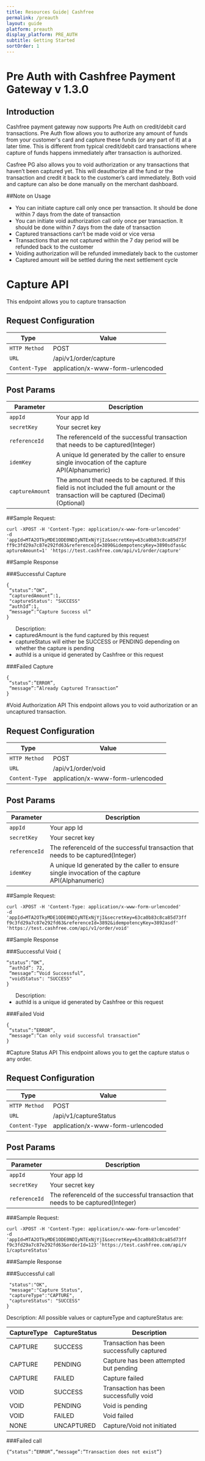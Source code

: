 ```yaml
---
title: Resources Guide| Cashfree
permalink: /preauth
layout: guide
platform: preauth
display_platform: PRE_AUTH
subtitle: Getting Started
sortOrder: 1
--- 
```


# Pre Auth with Cashfree Payment Gateway v 1.3.0

## Introduction

Cashfree payment gateway now supports Pre Auth on credit/debit card transactions. Pre
Auth flow allows you to authorize any amount of funds from your customer's card and
capture these funds (or any part of it) at a later time. This is different from typical
credit/debit card transactions where capture of funds happens immediately after transaction
is authorized. </br>

Casfree PG also allows you to void authorization or any transactions that haven’t been
captured yet. This will deauthorize all the fund or the transaction and credit it back to the
customer’s card immediately.
Both void and capture can also be done manually on the merchant dashboard.

##Note on Usage
<ul>
<li>You can initiate capture call only once per transaction. It should be done within 7
days from the date of transaction </li>
<li>You can initiate void authorization call only once per transaction. It should be done
within 7 days from the date of transaction</li>
<li>Captured transactions can’t be made void or vice versa</li>
<li>Transactions that are not captured within the 7 day period will be refunded back to
the customer</li>
<li>Voiding authorization will be refunded immediately back to the customer</li>
<li>Captured amount will be settled during the next settlement cycle</li>
</ul>

# Capture API
This endpoint allows you to capture transaction
## Request Configuration
| Type                                 | Value         |
|-------------------------------------|--------------------------------|
| <code class="highlighter-rouge">HTTP Method</code>            |  POST     |
| <code class="highlighter-rouge">URL</code> | /api/v1/order/capture      |
| <code class="highlighter-rouge">Content-Type</code> | application/x-www-form-urlencoded      |

## Post Params
| Parameter                                 | Description         |
|-------------------------------------|--------------------------------|
| <code class="highlighter-rouge">appId</code>            |  Your app Id     |
| <code class="highlighter-rouge">secretKey</code> | Your secret key      |
| <code class="highlighter-rouge">referenceId</code> | The referenceId of the successful transaction that needs to be captured(Integer)   |
| <code class="highlighter-rouge">idemKey</code> |  A unique Id generated by the caller to ensure single invocation of the capture API(Alphanumeric)  |
| <code class="highlighter-rouge">captureAmount</code> |  The amount that needs to be captured. If this field is not included the full amount or the transaction will be captured (Decimal) (Optional)   |


##Sample Request:
```
curl -XPOST -H 'Content-Type: application/x-www-form-urlencoded'
-d
'appId=MTA2OTkyMDE1ODE0NDIyNTExNjYjIz&secretKey=63ca0b83c8ca85d73f
ff9c3fd29a7c87e292fd63&referenceId=3890&idempotencyKey=3890sdfas&c
aptureAmount=1' 'https://test.cashfree.com/api/v1/order/capture'
```

##Sample Response

###Successful Capture 

```
{
 “status”:”OK”,
 “capturedAmount”:1,
 "captureStatus": "SUCCESS"
 “authId”:1,
 “message”:”Capture Success ul”
}
```
<ul>
Description:
<li>capturedAmount is the fund captured by this request</li>
<li>captureStatus will either be SUCCESS or PENDING depending on whether the capture is pending</li>
<li>authId is a unique id generated by Cashfree or this request</li>
</ul>

###Failed Capture 
```
{
 “status”:”ERROR”,
 “message”:”Already Captured Transaction”
}
```

#Void Authorization API
This endpoint allows you to void authorization or an uncaptured transaction.
## Request Configuration
| Type                                 | Value         |
|-------------------------------------|--------------------------------|
| <code class="highlighter-rouge">HTTP Method</code>            |  POST     |
| <code class="highlighter-rouge">URL</code> | /api/v1/order/void      |
| <code class="highlighter-rouge">Content-Type</code> | application/x-www-form-urlencoded      |

## Post Params
| Parameter                                 | Description         |
|-------------------------------------|--------------------------------|
| <code class="highlighter-rouge">appId</code>            |  Your app Id     |
| <code class="highlighter-rouge">secretKey</code> | Your secret key      |
| <code class="highlighter-rouge">referenceId</code> | The referenceId of the successful transaction that needs to be captured(Integer)   |
| <code class="highlighter-rouge">idemKey</code> |  A unique Id generated by the caller to ensure single invocation of the capture API(Alphanumeric)  |


##Sample Request:
```
curl -XPOST -H 'Content-Type: application/x-www-form-urlencoded'
-d
'appId=MTA2OTkyMDE1ODE0NDIyNTExNjYjI&secretKey=63ca0b83c8ca85d73ff
f9c3fd29a7c87e292fd63&referenceId=3892&idempotencyKey=3892asdf'
'https://test.cashfree.com/api/v1/order/void'
```

##Sample Response

###Successful Void  {
```
“status”:”OK”,
 “authId”: 72,
 “message”:”Void Successful”,
 "voidStatus": "SUCCESS"
}
```
<ul>
Description:
<li>authId is a unique id generated by Cashfree or this request</li>
</ul>

###Failed Void 
```
{
 “status”:”ERROR”,
 “message”:”Can only void successful transaction”
}
```

#Capture Status API
This endpoint allows you to get the capture status o any order.

## Request Configuration
| Type                                 | Value         |
|-------------------------------------|--------------------------------|
| <code class="highlighter-rouge">HTTP Method</code>            |  POST     |
| <code class="highlighter-rouge">URL</code> | /api/v1/captureStatus     |
| <code class="highlighter-rouge">Content-Type</code> | application/x-www-form-urlencoded      |

## Post Params
| Parameter                                 | Description         |
|-------------------------------------|--------------------------------|
| <code class="highlighter-rouge">appId</code>            |  Your app Id     |
| <code class="highlighter-rouge">secretKey</code> | Your secret key      |
| <code class="highlighter-rouge">referenceId</code> | The referenceId of the successful transaction that needs to be captured(Integer)   |

###Sample Request:
```
curl -XPOST -H 'Content-Type: application/x-www-form-urlencoded'
-d
'appId=MTA2OTkyMDE1ODE0NDIyNTExNjYjI&secretKey=63ca0b83c8ca85d73ff
f9c3fd29a7c87e292fd63&orderId=123''https://test.cashfree.com/api/v
1/captureStatus'
```
###Sample Response

###Successful call
``` {
 "status":"OK",
 "message":"Capture Status",
 "captureType":"CAPTURE",
 "captureStatus": "SUCCESS"
}
```

Description:
All possible values or captureType and captureStatus are:

| CaptureType  |  CaptureStatus |Description   |
|--------------|----------------|--------------|
|  CAPTURE | SUCCESS  | Transaction has been successfully captured  |
|  CAPTURE| PENDING  | Capture has been attempted but pending  |
|  CAPTURE | FAILED  | Capture failed  |
| VOID  |  SUCCESS | Transaction has been successfully void  |
| VOID  | PENDING  |  Void is pending |
| VOID  |  FAILED | Void failed  |
| NONE  | UNCAPTURED  |  Capture/Void not initiated |


###Failed call 
```
{“status”:”ERROR”,“message”:”Transaction does not exist”}
```